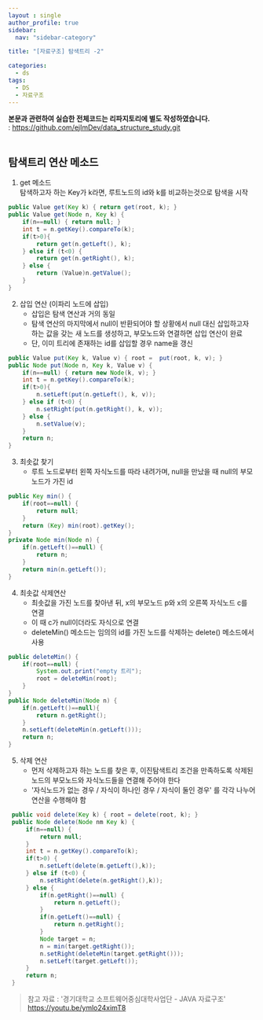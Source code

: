 ```yaml
---
layout : single
author_profile: true
sidebar: 
  nav: "sidebar-category"

title: "[자료구조] 탐색트리 -2"

categories:
  - ds
tags:
  - DS
  - 자료구조
---
```


**본문과 관련하여 실습한 전체코드는 리파지토리에 별도 작성하였습니다.**<br>
: https://github.com/ejImDev/data_structure_study.git<br><br>

## 탐색트리 연산 메소드<br>
1. get 메소드<br>
탐색하고자 하는 Key가 k라면, 루트노드의 id와 k를 비교하는것으로 탐색을 시작<br>
``` java
public Value get(Key k) { return get(root, k); }
public Value get(Node n, Key k) {
	if(n==null) { return null; }
	int t = n.getKey().compareTo(k);
	if(t>0){
		return get(n.getLeft(), k);
	} else if (t<0) {
		return get(n.getRight(), k);
	} else {
		return (Value)n.getValue();
	}
}
```

2. 삽입 연산 (이파리 노드에 삽입)<br>
	- 삽입은 탐색 연산과 거의 동일<br>
	- 탐색 연산의 마지막에서 null이 반환되어야 할 상황에서 null 대신 삽입하고자 하는 값을 갖는 새 노드를 생성하고, 부모노드와 연결하면 삽입 연산이 완료<br>
	- 단, 이미 트리에 존재하는 id를 삽입할 경우 name을 갱신<br>
``` java
public Value put(Key k, Value v) { root =  put(root, k, v); }
public Node put(Node n, Key k, Value v) {
	if(n==null) { return new Node(k, v); }
	int t = n.getKey().compareTo(k);
	if(t>0){
		n.setLeft(put(n.getLeft(), k, v));
	} else if (t<0) {
		n.setRight(put(n.getRight(), k, v));
	} else {
		n.setValue(v);
	}
	return n;
}
```

3. 최솟값 찾기<br>
	- 루트 노드로부터 왼쪽 자식노드를 따라 내려가며, null을 만났을 때 null의 부모노드가 가진 id<br>
``` java
public Key min() {
	if(root==null) {
		return null;
	}
	return (Key) min(root).getKey();
}
private Node min(Node n) {
	if(n.getLeft()==null) {
		return n;
	}
	return min(n.getLeft());
}
```

4. 최솟값 삭제연산
	- 최솟값을 가진 노드를 찾아낸 뒤, x의 부모노드 p와 x의 오른쪽 자식노드 c를 연결<br>
	- 이 때 c가 null이더라도 자식으로 연결<br>
	- deleteMin() 메소드는 임의의 id를 가진 노드를 삭제하는 delete() 메소드에서 사용<br>
``` java
public deleteMin() {
	if(root==null) {
		System.out.print("empty 트리");
		root = deleteMin(root);
	}
}
public Node deleteMin(Node n) {
	if(n.getLeft()==null){
		return n.getRight();
	}
	n.setLeft(deleteMin(n.getLeft()));
	return n;	
}
``` 

5. 삭제 연산
	 - 먼저 삭제하고자 하는 노드를 찾은 후, 이진탐색트리 조건을 만족하도록 삭제된 노드의 부모노드와 자식노드들을 연결해 주어야 한다
	 - '자식노드가 없는 경우 / 자식이 하나인 경우 / 자식이 둘인 경우' 를 각각 나누어 연산을 수행해야 함
``` java
 public void delete(Key k) { root = delete(root, k); }
 public Node delete(Node nm Key k) {
	 if(n==null) {
		 return null;
	 }
	 int t = n.getKey().compareTo(k);
	 if(t>0) {
		 n.setLeft(delete(m.getLeft(),k));
	 } else if (t<0) {
		 n.setRight(delete(n.getRight(),k));
	 } else {
		 if(n.getRight()==null) {
			 return n.getLeft();
		 }
		 if(n.getLeft()==null) {
			 return n.getRight();
		 }
		 Node target = n;
		 n = min(target.getRight());
		 n.setRight(deleteMin(target.getRight()));
		 n.setLeft(target.getLeft());
	 }
	 return n;
 }
```

> 참고 자료 : '경기대학교 소프트웨어중심대학사업단 - JAVA 자료구조' https://youtu.be/ymlo24ximT8
